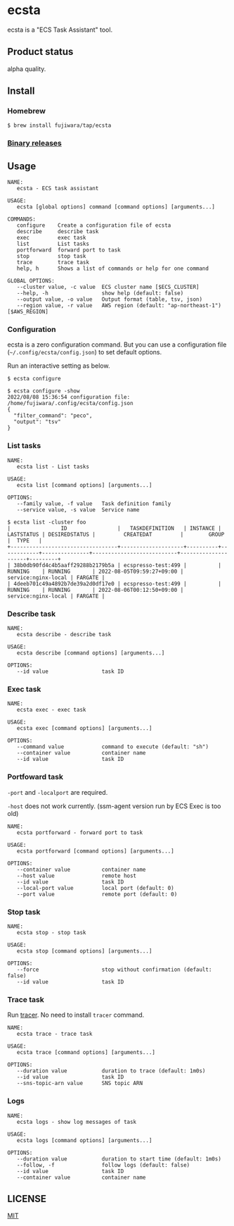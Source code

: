 # ecsta

ecsta is a "ECS Task Assistant" tool.

## Product status

alpha quality.

## Install

### Homebrew

```
$ brew install fujiwara/tap/ecsta
```

### [Binary releases](https://github.com/fujiwara/ecsta/releases)

## Usage

```
NAME:
   ecsta - ECS task assistant

USAGE:
   ecsta [global options] command [command options] [arguments...]

COMMANDS:
   configure    Create a configuration file of ecsta
   describe     describe task
   exec         exec task
   list         List tasks
   portforward  forward port to task
   stop         stop task
   trace        trace task
   help, h      Shows a list of commands or help for one command

GLOBAL OPTIONS:
   --cluster value, -c value  ECS cluster name [$ECS_CLUSTER]
   --help, -h                 show help (default: false)
   --output value, -o value   Output format (table, tsv, json)
   --region value, -r value   AWS region (default: "ap-northeast-1") [$AWS_REGION]
```

### Configuration

ecsta is a zero configuration command. But you can use a configuration file (`~/.config/ecsta/config.json`) to set default options.

Run an interactive setting as below.
```console
$ ecsta configure
```

```console
$ ecsta configure -show
2022/08/08 15:36:54 configuration file: /home/fujiwara/.config/ecsta/config.json
{
  "filter_command": "peco",
  "output": "tsv"
}
```

### List tasks

```
NAME:
   ecsta list - List tasks

USAGE:
   ecsta list [command options] [arguments...]

OPTIONS:
   --family value, -f value   Task definition family
   --service value, -s value  Service name
```

```console
$ ecsta list -cluster foo
|                ID                |   TASKDEFINITION   | INSTANCE | LASTSTATUS | DESIREDSTATUS |         CREATEDAT         |        GROUP        |  TYPE   |
+----------------------------------+--------------------+----------+------------+---------------+---------------------------+---------------------+---------+
| 38b0db90fd4c4b5aaff29288b2179b5a | ecspresso-test:499 |          | RUNNING    | RUNNING       | 2022-08-05T09:59:27+09:00 | service:nginx-local | FARGATE |
| 4deeb701c49a4892b7de39a2d0df17e0 | ecspresso-test:499 |          | RUNNING    | RUNNING       | 2022-08-06T00:12:50+09:00 | service:nginx-local | FARGATE |
```

### Describe task

```
NAME:
   ecsta describe - describe task

USAGE:
   ecsta describe [command options] [arguments...]

OPTIONS:
   --id value                 task ID
```

### Exec task

```
NAME:
   ecsta exec - exec task

USAGE:
   ecsta exec [command options] [arguments...]

OPTIONS:
   --command value            command to execute (default: "sh")
   --container value          container name
   --id value                 task ID
```

### Portfoward task

`-port` and `-localport` are required.

`-host` does not work currently. (ssm-agent version run by ECS Exec is too old)

```
NAME:
   ecsta portforward - forward port to task

USAGE:
   ecsta portforward [command options] [arguments...]

OPTIONS:
   --container value          container name
   --host value               remote host
   --id value                 task ID
   --local-port value         local port (default: 0)
   --port value               remote port (default: 0)
```

### Stop task

```
NAME:
   ecsta stop - stop task

USAGE:
   ecsta stop [command options] [arguments...]

OPTIONS:
   --force                    stop without confirmation (default: false)
   --id value                 task ID
```

### Trace task

Run [tracer](https://github.com/fujiwara/tracer). No need to install `tracer` command.

```
NAME:
   ecsta trace - trace task

USAGE:
   ecsta trace [command options] [arguments...]

OPTIONS:
   --duration value           duration to trace (default: 1m0s)
   --id value                 task ID
   --sns-topic-arn value      SNS topic ARN
```

### Logs

```
NAME:
   ecsta logs - show log messages of task

USAGE:
   ecsta logs [command options] [arguments...]

OPTIONS:
   --duration value           duration to start time (default: 1m0s)
   --follow, -f               follow logs (default: false)
   --id value                 task ID
   --container value          container name
```

## LICENSE

[MIT](LICENSE)
